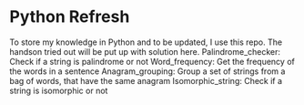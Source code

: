 # Python Refresh
To store my knowledge in Python and to be updated, I use this repo.
The handson tried out will be put up with solution here.
Palindrome_checker: Check if a string is palindrome or not
Word_frequency: Get the frequency of the words in a sentence
Anagram_grouping: Group a set of strings from a bag of words, that have the same anagram
Isomorphic_string: Check if a string is isomorphic or not

